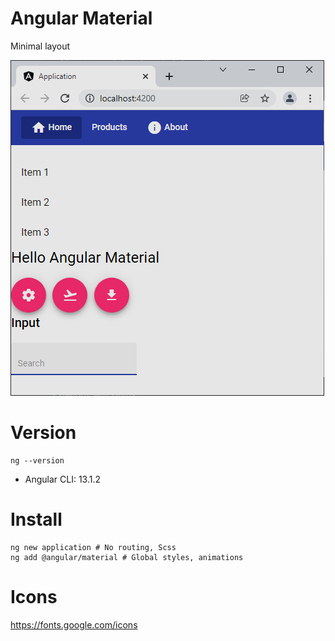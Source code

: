 # Angular Material
Minimal layout

![](Doc/Material.png)

# Version
```
ng --version
```

* Angular CLI: 13.1.2

# Install
```
ng new application # No routing, Scss
ng add @angular/material # Global styles, animations
```

# Icons
https://fonts.google.com/icons

